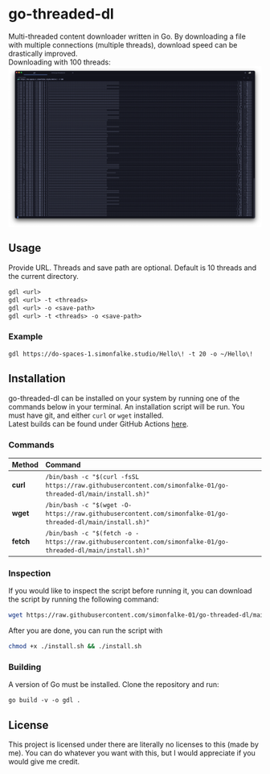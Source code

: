 # go-threaded-dl
Multi-threaded content downloader written in Go. By downloading a file with multiple connections (multiple threads), download speed can be drastically improved. </br>
Downloading with 100 threads: </br>
<img align="center" src="https://github.com/simonfalke-01/go-threaded-dl/blob/main/images/100_threads.png?raw=true">

## Usage
Provide URL. Threads and save path are optional. Default is 10 threads and the current directory.
```
gdl <url>
gdl <url> -t <threads>
gdl <url> -o <save-path>
gdl <url> -t <threads> -o <save-path>
```

### Example
```
gdl https://do-spaces-1.simonfalke.studio/Hello\! -t 20 -o ~/Hello\!
```

## Installation
go-threaded-dl can be installed on your system by running one of the commands below in your terminal.
An installation script will be run. You must have git, and either `curl` or `wget` installed.</br>
Latest builds can be found under GitHub Actions [here](https://github.com/simonfalke-01/go-threaded-dl/actions).

### Commands
| Method    | Command                                                                                            |
| :-------- |:---------------------------------------------------------------------------------------------------|
| **curl**  | `/bin/bash -c "$(curl -fsSL https://raw.githubusercontent.com/simonfalke-01/go-threaded-dl/main/install.sh)"` |
| **wget**  | `/bin/bash -c "$(wget -O- https://raw.githubusercontent.com/simonfalke-01/go-threaded-dl/main/install.sh)"`   |
| **fetch** | `/bin/bash -c "$(fetch -o - https://raw.githubusercontent.com/simonfalke-01/go-threaded-dl/main/install.sh)"` |

### Inspection
If you would like to inspect the script before running it, you can download the script by running the following command:
```bash
wget https://raw.githubusercontent.com/simonfalke-01/go-threaded-dl/main/install.sh
```
After you are done, you can run the script with
```bash
chmod +x ./install.sh && ./install.sh
```

### Building
A version of Go must be installed. Clone the repository and run:
```
go build -v -o gdl .
```

## License
This project is licensed under there are literally no licenses to this (made by me). You can do whatever you want with this, but I would appreciate if you would give me credit.
